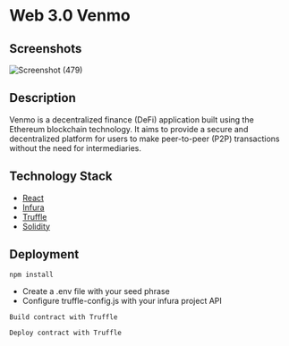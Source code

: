 # Web 3.0 Venmo

## Screenshots

![Screenshot (479)](https://user-images.githubusercontent.com/78017471/221418909-7b5bb7f5-d934-47b3-be35-7f9ba3206925.png)

## Description
Venmo is a decentralized finance (DeFi) application built using the Ethereum blockchain technology. It aims to provide a secure and decentralized platform for users to make peer-to-peer (P2P) transactions without the need for intermediaries.

## Technology Stack
- [React](https://reactjs.org/)
- [Infura](https://www.infura.io/)
- [Truffle](https://trufflesuite.com/)
- [Solidity](https://soliditylang.org/)

## Deployment
```
npm install
```

- Create a .env file with your seed phrase
- Configure truffle-config.js with your infura project API

```
Build contract with Truffle
```

```
Deploy contract with Truffle
```
